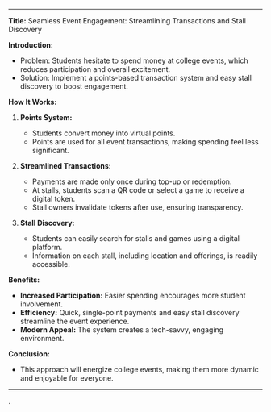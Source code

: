 
---

**Title:** Seamless Event Engagement: Streamlining Transactions and Stall Discovery

**Introduction:**
- Problem: Students hesitate to spend money at college events, which reduces participation and overall excitement.
- Solution: Implement a points-based transaction system and easy stall discovery to boost engagement.

**How It Works:**
1. **Points System:** 
   - Students convert money into virtual points.
   - Points are used for all event transactions, making spending feel less significant.

2. **Streamlined Transactions:**
   - Payments are made only once during top-up or redemption.
   - At stalls, students scan a QR code or select a game to receive a digital token.
   - Stall owners invalidate tokens after use, ensuring transparency.

3. **Stall Discovery:**
   - Students can easily search for stalls and games using a digital platform.
   - Information on each stall, including location and offerings, is readily accessible.

**Benefits:**
- **Increased Participation:** Easier spending encourages more student involvement.
- **Efficiency:** Quick, single-point payments and easy stall discovery streamline the event experience.
- **Modern Appeal:** The system creates a tech-savvy, engaging environment.

**Conclusion:**
- This approach will energize college events, making them more dynamic and enjoyable for everyone.

---
.